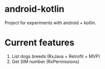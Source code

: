 # android-kotlin
Project for experiments with android + kotlin.

# Current features
1. List dogs breeds (RxJava + Retrofit + MVP)
2. Get SIM number (RxPermissions)